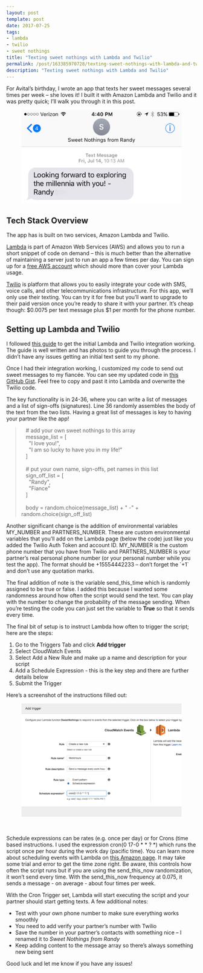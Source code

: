 ```yaml
---
layout: post
template: post
date: 2017-07-25
tags:
- lambda
- twilio
- sweet nothings
title: "Texting sweet nothings with Lambda and Twilio"
permalink: /post/163385970728/texting-sweet-nothings-with-lambda-and-twilio
description: "Texting sweet nothings with Lambda and Twilio"
---
```

<p>For Avital’s birthday, I wrote an app that texts her sweet messages several times per week – she loves it! I built it with Amazon Lambda and Twilio and it was pretty quick; I’ll walk you through it in this post.</p><figure data-orig-width="750" data-orig-height="439" class="tmblr-full"><img src="/images/1a3cb58cffb57cfe2fadbae3428005a8a6f9af7b9bb01864cc66edb9197dc14a.png" alt="image" data-orig-width="750" data-orig-height="439"></figure><h2>Tech Stack Overview</h2><p>The app has is built on two services, Amazon Lambda and Twilio.</p><p><a href="https://aws.amazon.com/lambda/">Lambda</a> is part of Amazon Web Services (AWS) and allows you to run a short snippet of code on demand – this is much better than the alternative of maintaining a server just to run an app a few times per day. You can sign up for a <a href="https://aws.amazon.com/free/">free AWS account</a>&nbsp;which should more than cover your Lambda usage.</p><p><a href="https://www.twilio.com/">Twilio</a> is platform that allows you to easily integrate your code with SMS, voice calls, and other telecommunications infrastructure. For this app, we’ll only use their texting. You can try it for free but you’ll want to upgrade to their paid version once you’re ready to share it with your partner. It’s cheap though: $0.0075 per text message plus $1 per month for the phone number.<br></p><h2>Setting up Lambda and Twilio</h2><p>I followed <a href="https://www.twilio.com/blog/2017/05/send-sms-text-messages-aws-lambda-python-3-6.html">this guide</a> to get the initial Lambda and Twilio integration working. The guide is well written and has photos to guide you through the process. I didn’t have any issues getting an initial text sent to my phone.</p><p>Once I had their integration working, I customized my code to send out sweet messages to my fiancée. You can see my updated code in <a href="https://www.twilio.com/blog/2017/05/send-sms-text-messages-aws-lambda-python-3-6.html">this GitHub Gist</a>. Feel free to copy and past it into Lambda and overwrite the Twilio code.</p><p>The key functionality is in 24-36, where you can write a list of messages and a list of sign-offs (signatures). Line 36 randomly assembles the body of the text from the two lists. Having a great list of messages is key to having your partner like the app!</p><blockquote><p>&nbsp; &nbsp;# add your own sweet nothings to this array<br> &nbsp; &nbsp;message_list = [<br> &nbsp; &nbsp; &nbsp;"I love you!",<br> &nbsp; &nbsp; &nbsp;"I am so lucky to have you in my life!"<br> &nbsp; &nbsp;]<br><br> &nbsp; &nbsp;# put your own name, sign-offs, pet names in this list<br> &nbsp; &nbsp;sign_off_list = [<br> &nbsp; &nbsp; &nbsp;"Randy",<br> &nbsp; &nbsp; &nbsp;"Fiance"<br> &nbsp; &nbsp;]<br><br> &nbsp; &nbsp;body = random.choice(message_list) + " -" + random.choice(sign_off_list)<br></p></blockquote><p>Another significant change is the addition of environmental variables MY_NUMBER and PARTNERS_NUMBER. These are custom environmental variables that you’ll add on the Lambda page (below the code) just like you added the Twilio Auth Token and account ID. MY_NUMBER is the custom phone number that you have from Twilio and PARTNERS_NUMBER is your partner’s real personal phone number (or your personal number while you test the app). The format should be +15554442233 – don’t forget the `+1` and don’t use any quotation marks.</p><p>The final addition of note is the variable send_this_time which is randomly assigned to be true or false. I added this because I wanted some randomness around how often the script would send the text. You can play with the number to change the probability of the message sending. When you’re testing the code you can just set the variable to <b>True</b> so that it sends every time.</p><p>The final bit of setup is to instruct Lambda how often to trigger the script; here are the steps:</p><ol><li>Go to the Triggers Tab and click <b>Add trigger</b></li><li>Select CloudWatch Events</li><li>Select Add a New Rule and make up a name and description for your script</li><li>Add a Schedule Expression - this is the key step and there are further details below</li><li>Submit the Trigger</li></ol><p>Here’s a screenshot of the instructions filled out:</p><figure data-orig-width="922" data-orig-height="648" class="tmblr-full"><img src="/images/de732f9c7d4057739fb7eb7de9eff2317c75d6bbd752d1501d820953965cf499.png" alt="image" data-orig-width="922" data-orig-height="648"></figure><p><br></p><p>Schedule expressions can be rates (e.g. once per day) or for Crons (time based instructions. I used the expression cron(0 17-0 * * ? *) which runs the script once per hour during the work day (pacific time). You can learn more about scheduling events with Lambda on&nbsp;<a href="https://docs.aws.amazon.com/lambda/latest/dg/tutorial-scheduled-events-schedule-expressions.html">this Amazon page</a>. It may take some trial and error to get the time zone right. Be aware, this controls how often the script runs but if you are using the send_this_now randomization, it won’t send every time. With the send_this_now frequency at 0.075, it sends a message - on average - about four times per week.&nbsp;</p><p>With the Cron Trigger set, Lambda will start executing the script and your partner should start getting texts. A few additional notes:</p><ul><li>Test with your own phone number to make sure everything works smoothly<br></li><li>You need to add verify your partner’s number with Twilio<br></li><li>Save the number in your partner’s contacts with something nice – I renamed it to <i>Sweet Nothings from Randy</i><br></li><li>Keep adding content to the message array so there’s always something new being sent</li></ul><p>Good luck and let me know if you have any issues!</p>